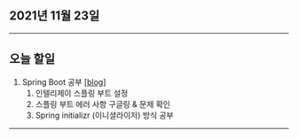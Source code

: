 
2021년 11월 23일
---

---

오늘 할일
----

1. Spring Boot 공부 [[blog](https://blog.naver.com/gggyn12/222576668506)]
   1. 인텔리제이 스플링 부트 설정
   2. 스플링 부트 에러 사항 구글링 & 문제 확인
   3. Spring initializr (이니셜라이저) 방식 공부

---
